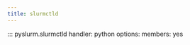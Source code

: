 ```yaml
---
title: slurmctld
---
```


::: pyslurm.slurmctld
    handler: python
    options:
        members: yes
